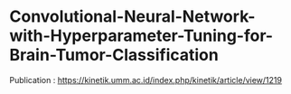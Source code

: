 # Convolutional-Neural-Network-with-Hyperparameter-Tuning-for-Brain-Tumor-Classification

Publication : https://kinetik.umm.ac.id/index.php/kinetik/article/view/1219
